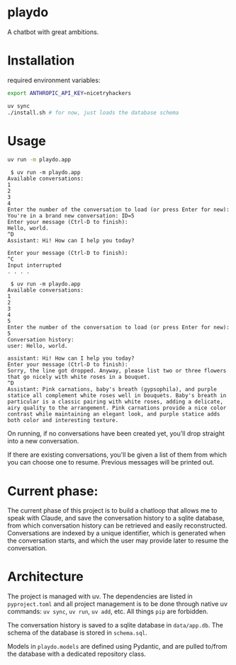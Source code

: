 # playdo
A chatbot with great ambitions.

# Installation

required environment variables:
```bash
export ANTHROPIC_API_KEY=nicetryhackers
```

```bash
uv sync
./install.sh # for now, just loads the database schema
```

# Usage

```bash
uv run -m playdo.app
```

```
 $ uv run -m playdo.app
Available conversations:
1
2
3
4
Enter the number of the conversation to load (or press Enter for new): 
You're in a brand new conversation: ID=5
Enter your message (Ctrl-D to finish): 
Hello, world.
^D
Assistant: Hi! How can I help you today?

Enter your message (Ctrl-D to finish): 
^C
Input interrupted
. . . .

 $ uv run -m playdo.app
Available conversations:
1
2
3
4
5
Enter the number of the conversation to load (or press Enter for new): 5
Conversation history:
user: Hello, world.

assistant: Hi! How can I help you today?
Enter your message (Ctrl-D to finish): 
Sorry, the line got dropped. Anyway, please list two or three flowers that go nicely with white roses in a bouquet.
^D
Assistant: Pink carnations, baby's breath (gypsophila), and purple statice all complement white roses well in bouquets. Baby's breath in particular is a classic pairing with white roses, adding a delicate, airy quality to the arrangement. Pink carnations provide a nice color contrast while maintaining an elegant look, and purple statice adds both color and interesting texture.
```

On running, if no conversations have been created yet, you'll drop straight into a new conversation.

If there are existing conversations, you'll be given a list of them from which you can choose one to resume. Previous messages
will be printed out.

# Current phase:

The current phase of this project is to build a chatloop that allows me to speak with Claude, and save the conversation history to a 
sqlite database, from which conversation history can be retrieved and easily reconstructed. Conversations are indexed by a unique
identifier, which is generated when the conversation starts, and which the user may provide later to resume the conversation.

# Architecture

The project is managed with uv. The dependencies are listed in `pyproject.toml` and all project management
is to be done through native uv commands: `uv sync`, `uv run`, `uv add`, etc. All things `pip` are forbidden.

The conversation history is saved to a sqlite database in `data/app.db`. The schema of the database is stored in `schema.sql`.

Models in `playdo.models` are defined using Pydantic, and are pulled to/from the database with a dedicated repository class.
